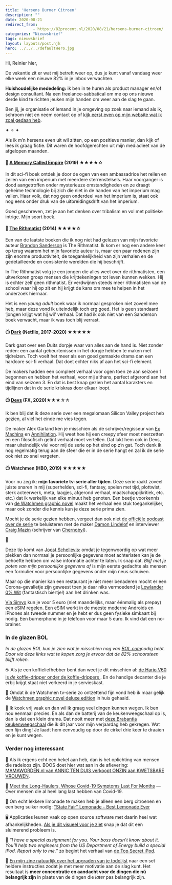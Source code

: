 ```yaml
---
title: 'Hersens Burner Citroen'
description: ""
date: 2020-08-21
redirect_from: 
            - https://82procent.nl/2020/08/21/hersens-burner-citroen/
categories: "Nieuwsbrief"
tags: nieuwsbrief	
layout: layouts/post.njk
hero: ../../../defaultHero.jpg
---
```

<!-- wp:paragraph -->

Hi, Reinier hier,

<!-- /wp:paragraph -->

<!-- wp:paragraph -->

De vakantie zit er wat mij betreft weer op, dus je kunt vanaf vandaag weer elke week een nieuwe 82% in je inbox verwachten.

<!-- /wp:paragraph -->

<!-- wp:paragraph -->

**Huishoudelijke mededeling:** ik ben in te huren als product manager en/of design consultant. Na een freelance-sabbatical om me op ons nieuwe derde kind te richten jeuken mijn handen om weer aan de slag te gaan.

<!-- /wp:paragraph -->

<!-- wp:paragraph -->

Ben jij, je organisatie of iemand in je omgeving op zoek naar iemand als ik, schroom niet en neem contact op of [kijk eerst even op mijn website wat ik zoal gedaan heb](https://reinierladan.nl).

<!-- /wp:paragraph -->

<!-- wp:paragraph -->

✦ ✧ ✦

<!-- /wp:paragraph -->

<!-- wp:paragraph -->

Als ik m’n hersens even uit wil zitten, op een positieve manier, dan kijk of lees ik graag fictie. Dit waren de hoofdgerechten uit mijn mediadieet van de afgelopen maanden.

<!-- /wp:paragraph -->

<!-- wp:heading {"level":4} -->

#### 📗 [A Memory Called Empire](https://www.goodreads.com/book/show/37794149-a-memory-called-empire) (2019) ★★★★☆

<!-- /wp:heading -->

<!-- wp:paragraph -->

In dit sci-fi boek ontdek je door de ogen van een ambassadrice het reilen en zeilen van een imperium met meerdere sterrenstelsels. Haar voorganger is dood aangetroffen onder mysterieuze omstandigheden en ze draagt geheime technologie bij zich die niet in de handen van het imperium mag vallen. Haar volk, dat nog geen onderdeel van het imperium is, staat ook nog eens onder druk van de uitbreidingsdrift van het imperium.

<!-- /wp:paragraph -->

<!-- wp:paragraph -->

Goed geschreven, zet je aan het denken over tribalism en vol met politieke intrige. Mijn soort boek.

<!-- /wp:paragraph -->

<!-- wp:heading {"level":4} -->

#### 📗 [The Rithmatist](https://www.goodreads.com/book/show/22443261-the-rithmatist) (2014) ★★★★☆

<!-- /wp:heading -->

<!-- wp:paragraph -->

Een van de laatste boeken die ik nog niet had gelezen van mijn favoriete auteur [Brandon Sanderson](https://en.wikipedia.org/wiki/Brandon_Sanderson) is The Rithmatist. Ik kom er nog een andere keer op terug waarom het mijn favoriete auteur is, maar een paar redenen zijn zijn enorme productiviteit, de toegankelijkheid van zijn verhalen en de gedetailleerde en consistente werelden die hij beschrijft.

<!-- /wp:paragraph -->

<!-- wp:paragraph -->

In The Rithmatist volg je een jongen die alles weet over de rithmatisten, een uitverkoren groep mensen die krijttekeningen tot leven kunnen wekken. Hij is echter zelf geen rithmatist. Er verdwijnen steeds meer rithmatisten van de school waar hij op zit en hij krijgt de kans om mee te helpen in het onderzoek hiernaar.

<!-- /wp:paragraph -->

<!-- wp:paragraph -->

Het is een _young adult_ boek waar ik normaal gesproken niet zoveel mee heb, maar deze vond ik uiteindelijk toch erg goed. Het is geen standaard ‘jongen krijgt wat hij wil’ verhaal. Dat had ik ook niet van een Sanderson boek verwacht, maar ik was toch blij verrast.

<!-- /wp:paragraph -->

<!-- wp:heading {"level":4} -->

#### 📺 [Dark](https://www.imdb.com/title/tt5753856/) (Netflix, 2017-2020) ★★★★★

<!-- /wp:heading -->

<!-- wp:paragraph -->

Dark gaat over een Duits dorpje waar van alles aan de hand is. Niet zonder reden: een aantal gebeurtenissen in het dorpje hebben te maken met tijdreizen. Toch voelt het meer als een goed gemaakte drama dan een hardcore sci-fi verhaal. Dat doet echter niks af aan het sci-fi element.

<!-- /wp:paragraph -->

<!-- wp:paragraph -->

De makers hadden een compleet verhaal voor ogen toen ze aan seizoen 1 begonnen en hebben het verhaal, voor mij althans, perfect afgerond aan het eind van seizoen 3. En dat is best knap gezien het aantal karakters en tijdlijnen dat in de serie kriskras door elkaar loopt.

<!-- /wp:paragraph -->

<!-- wp:heading {"level":4} -->

#### 📺 [Devs](https://www.imdb.com/title/tt8134186/?ref_=fn_al_tt_1) (FX, 2020)★★★☆☆

<!-- /wp:heading -->

<!-- wp:paragraph -->

Ik ben blij dat ik deze serie over een megalomaan Silicon Valley project heb gezien, al viel het einde me vies tegen.

<!-- /wp:paragraph -->

<!-- wp:paragraph -->

De maker Alex Garland ken je misschien als de schrijver/regisseur van [Ex Machina](https://www.imdb.com/title/tt0470752/?ref_=nm_flmg_dr_3) en [Annihilation](https://www.imdb.com/title/tt2798920/?ref_=nm_flmg_dr_2). Hij weet hoe hij een creepy sfeer moet neerzetten en een filosofisch getint verhaal moet vertellen. Dat lukt hem ook in Devs, maar uiteindelijk viel voor mij de serie op het eind op z’n gat. Toch denk ik nog regelmatig terug aan de sfeer die er in de serie hangt en zal ik de serie ook niet zo snel vergeten.

<!-- /wp:paragraph -->

<!-- wp:heading {"level":4} -->

#### 📺 Watchmen (HBO, 2019) ★★★★★

<!-- /wp:heading -->

<!-- wp:paragraph -->

Voor nu zeg ik: **mijn favoriete tv-serie aller tijden**. Deze serie raakt zoveel juiste snaren in mij (superhelden, sci-fi, fantasy, spelen met tijd, plottwist, sterk acteerwerk, meta, laagjes, afgerond verhaal, maatschappijkritiek, etc. etc.) dat ik werkelijk van elke minuut heb genoten. Een beetje voorkennis van [de Watchmen graphic novel](https://partner.bol.com/click/click?p=2&t=url&s=1066120&f=TXL&url=https%3A%2F%2Fwww.bol.com%2Fnl%2Ff%2Fwatchmen-the-deluxe-edition%2F9200000010228162%2F&name=Watchmen%20The%20Deluxe%20Edition%2C%20Alan%20Moore) maakt het verhaal een stuk toegankelijker, maar ook zonder die kennis kun je deze serie prima zien.

<!-- /wp:paragraph -->

<!-- wp:paragraph -->

Mocht je de serie gezien hebben, vergeet dan ook niet [de officiële podcast over de serie](https://www.hbo.com/watchmen/watchmen-listen-to-official-podcast) te beluisteren met de maker [Damon Lindelof](https://en.wikipedia.org/wiki/Damon_Lindelof) en interviewer [Craig Mazin](https://en.wikipedia.org/wiki/Craig_Mazin) (schrijver van [Chernobyl](https://www.imdb.com/title/tt7366338/)).

<!-- /wp:paragraph -->

<!-- wp:paragraph -->

📱

<!-- /wp:paragraph -->

<!-- wp:paragraph -->

Deze tip komt van [Joost Schellevis](https://twitter.com/Schellevis/status/1295960745625214976): omdat je tegenwoordig op wat meer plekken dan normaal je persoonlijke gegevens moet achterlaten kan je de behoefte hebben om valse informatie achter te laten. Ik snap dat. _Blijf met je poten van mijn persoonlijke gegevens af_ is mijn eerste gedachte als mensen een formulier voor persoonlijke gegevens onder mijn neus schuiven.

<!-- /wp:paragraph -->

<!-- wp:paragraph -->

Maar op die manier kan een restaurant je niet meer benaderen mocht er een Corona-gevalletje zijn geweest toen je daar niks vermoedend je [Lowlander 0% Wit](https://www.lowlander-beer.com/shop/0-wit/) (fantastisch biertje!) aan het drinken was.

<!-- /wp:paragraph -->

<!-- wp:paragraph -->

[Via Simyo](https://www.simyo.nl/prepaid) kun je voor 5 euro (niet maandelijks, maar éénmalig als prepay) een eSIM regelen. Een eSIM werkt in de meeste moderne Androids en iPhones als tweede nummer en je hebt er dus geen fysieke simkaart bij nodig. Een burnerphone ín je telefoon voor maar 5 euro. Ik vind dat een no-brainer.

<!-- /wp:paragraph -->

<!-- wp:heading {"level":3} -->

### In de glazen BOL

<!-- /wp:heading -->

<!-- wp:paragraph -->

_In de glazen BOL kun je zien wat je misschien nog van [BOL.com](https://partner.bol.com/click/click?p=2&t=url&s=1066120&f=TXL&url=https%3A%2F%2Fwww.bol.com%2Fnl%2F&name=de%20winkel%20van%20ons%20allemaal)nodig hebt. Door via deze links wat te kopen zorg je ervoor dat de 82% schoorsteen blijft roken._

<!-- /wp:paragraph -->

<!-- wp:paragraph -->

☕️ Als je een koffieliefhebber bent dan weet je dit misschien al: [de Hario V60 is _de_ koffie-dripper onder de koffie-drippers ](https://partner.bol.com/click/click?p=2&t=url&s=1066120&f=TXL&url=https%3A%2F%2Fwww.bol.com%2Fnl%2Fp%2Fhario-v60-drip-decanter-02%2F9200000040262918%2F&name=Hario%20V60%20Drip%20Decanter%2002). En de handige decanter die je erbij krijgt staat niet verkeerd in je servieskast.

<!-- /wp:paragraph -->

<!-- wp:paragraph -->

🦸 Omdat ik de Watchmen tv-serie zo ontzettend fijn vond heb ik maar gelijk de [Watchmen graphic novel deluxe edition](https://partner.bol.com/click/click?p=2&t=url&s=1066120&f=TXL&url=https%3A%2F%2Fwww.bol.com%2Fnl%2Ff%2Fwatchmen-the-deluxe-edition%2F9200000010228162%2F&name=Watchmen%20The%20Deluxe%20Edition%2C%20Alan%20Moore) in huis gehaald.

<!-- /wp:paragraph -->

<!-- wp:paragraph -->

🍜 Ik kook vrij vaak en dan wil ik graag veel dingen kunnen wegen. Ik ben nou eenmaal precies. En als dan de batterij van de keukenweegschaal op is, dan is dat een klein drama. Dat nooit meer met [deze Brabantia keukenweegschaal](https://partner.bol.com/click/click?p=2&t=url&s=1066118&f=TXL&url=https%3A%2F%2Fwww.bol.com%2Fnl%2Fp%2Fbrabantia-tasty-keukenweegschaal-digitaal-met-dynamo-dark-grey%2F9200000106249005%2F&name=Brabantia%20Keukenweegschaal) die ik dit jaar voor mijn verjaardag heb gekregen. Wat een fijn ding! Je laadt hem eenvoudig op door de cirkel drie keer te draaien en je kunt wegen.

<!-- /wp:paragraph -->

<!-- wp:heading {"level":3} -->

### Verder nog interessant

<!-- /wp:heading -->

<!-- wp:paragraph -->

👶 Als ik ergens echt een hekel aan heb, dan is het oplichting van mensen die radeloos zijn. BOOS doet hier wat aan in de aflevering: [MAMAWORDEN.nl van ANNIC TEN DUIS verkoopt ONZIN aan KWETSBARE VROUWEN](https://www.youtube.com/watch?v=zrsx-aFMcj4&).

<!-- /wp:paragraph -->

<!-- wp:paragraph -->

🦠 [Meet the Long-Haulers, Whose Covid-19 Symptoms Last For Months](https://kottke.org/20/08/meet-the-long-haulers-whose-covid-19-symptoms-last-for-months) — Over mensen die al heel lang last hebben van Covid-19.

<!-- /wp:paragraph -->

<!-- wp:paragraph -->

🍋 Om echt lekkere limonade te maken heb je alleen een berg citroenen en een berg suiker nodig: ["State Fair" Lemonade - Best Lemonade Ever](https://www.youtube.com/watch?v=_YYF9vBLzGU)

<!-- /wp:paragraph -->

<!-- wp:paragraph -->

🖥 Applicaties leunen vaak op open source software met daarin heel wat afhankelijkheden. [Als je dit visueel voor je ziet](https://xkcd.com/2347/) snap je dat dit een sluimerend probleem is.

<!-- /wp:paragraph -->

<!-- wp:paragraph -->

🍎 _“I have a special assignment for you. Your boss doesn’t know about it. You’ll help two engineers from the US Department of Energy build a special iPod. Report only to me.”_ zo begint het verhaal van [de Top Secret iPod](https://tidbits.com/2020/08/17/the-case-of-the-top-secret-ipod/).

<!-- /wp:paragraph -->

<!-- wp:paragraph -->

📖 [En mijn zine natuurlijk over het upgraden van je todolijst](https://mindermaarbeter.nl/zine-heldere-instructies-van-jezelf-aan-jezelf/) naar een set heldere instructies zodat je met meer motivatie aan de slag kunt. Het resultaat is **meer concentratie en aandacht voor de dingen die nú belangrijk zijn** in plaats van de dingen die _later_ pas belangrijk zijn.

<!-- /wp:paragraph -->

<!-- wp:block {"ref":214} /-->

